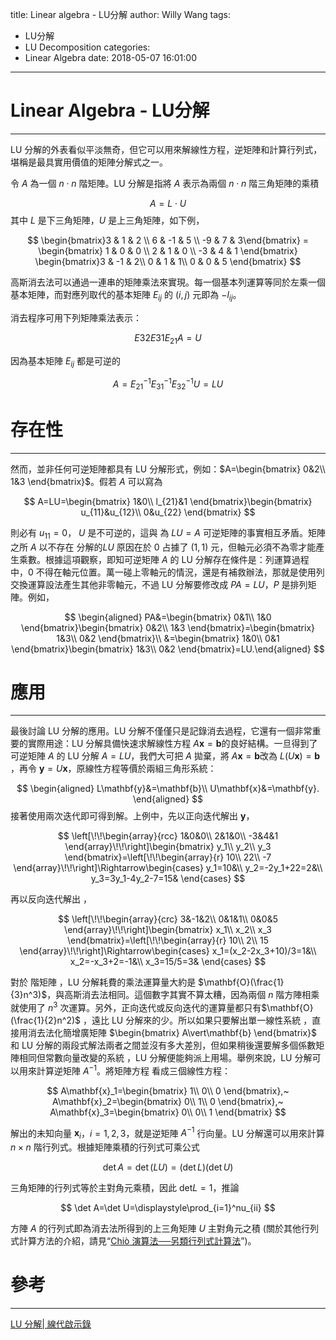 title: Linear algebra - LU分解
author: Willy Wang
tags:
  - LU分解
  - LU Decomposition
categories:
  - Linear Algebra
date: 2018-05-07 16:01:00
---
# Linear Algebra - LU分解

---


LU 分解的外表看似平淡無奇，但它可以用來解線性方程，逆矩陣和計算行列式，堪稱是最具實用價值的矩陣分解式之一。 

令 $A$ 為一個  $n\cdot n$ 階矩陣。LU 分解是指將 $A$ 表示為兩個 $n \cdot n$ 階三角矩陣的乘積


$$
A = L\cdot U
$$
其中 $L$ 是下三角矩陣，$U$ 是上三角矩陣，如下例，

$$
\begin{bmatrix}3 & 1 & 2 \\ 6 & -1 & 5 \\ -9 & 7 & 3\end{bmatrix} = \begin{bmatrix} 1 & 0 & 0 \\ 2 & 1 & 0 \\ -3 & 4 & 1 \end{bmatrix} \begin{bmatrix}3 & -1 & 2\\ 0 & 1 & 1\\ 0 & 0 & 5 \end{bmatrix}
$$

高斯消去法可以通過一連串的矩陣乘法來實現。每一個基本列運算等同於左乘一個基本矩陣，而對應列取代的基本矩陣 $E_{ij}$ 的 $(i, j)$ 元即為 $-l_{ij}$。 

消去程序可用下列矩陣乘法表示：

$$
E{32}E{31}E_{21}A=U
$$

因為基本矩陣 $E_{ij}$ 都是可逆的


$$
A=E_{21}^{-1}E_{31}^{-1}E_{32}^{-1}U=LU
$$

# 存在性

---

然而，並非任何可逆矩陣都具有 LU 分解形式，例如：$A=\begin{bmatrix}  0&2\\  1&3  \end{bmatrix}$。假若  $A$ 可以寫為


$$
A=LU=\begin{bmatrix}  1&0\\  l_{21}&1  \end{bmatrix}\begin{bmatrix}  u_{11}&u_{12}\\  0&u_{22}  \end{bmatrix}
$$


則必有 $u_{11}=0$， $U$ 是不可逆的，這與  為 $LU=A$ 可逆矩陣的事實相互矛盾。矩陣  之所 $A$ 以不存在  分解的$LU$ 原因在於 $0$ 占據了 $(1,1)$ 元，但軸元必須不為零才能產生乘數。根據這項觀察，即知可逆矩陣 $A$ 的 LU 分解存在條件是：列運算過程中，$0$ 不得在軸元位置。萬一碰上零軸元的情況，還是有補救辦法，那就是使用列交換運算設法產生其他非零軸元，不過 LU 分解要修改成 $PA=LU$，$P$ 是排列矩陣。例如，


$$
\begin{aligned}  PA&=\begin{bmatrix}  0&1\\  1&0  \end{bmatrix}\begin{bmatrix}  0&2\\  1&3  \end{bmatrix}=\begin{bmatrix}  1&3\\  0&2  \end{bmatrix}\\  &=\begin{bmatrix}  1&0\\  0&1  \end{bmatrix}\begin{bmatrix}  1&3\\  0&2  \end{bmatrix}=LU.\end{aligned}
$$

# 應用

---

最後討論 LU 分解的應用。LU 分解不僅僅只是記錄消去過程，它還有一個非常重要的實際用途：LU 分解具備快速求解線性方程 $A\mathbf{x}=\mathbf{b}​$ 的良好結構。一旦得到了可逆矩陣 $A​$ 的 LU 分解 $A=LU​$，我們大可把 $A​$ 拋棄，將 $A\mathbf{x}=\mathbf{b}​$ 改為 $L(U\mathbf{x})=\mathbf{b}​$，再令 $\mathbf{y}=U\mathbf{x}​$，原線性方程等價於兩組三角形系統：

$$
\begin{aligned}  L\mathbf{y}&=\mathbf{b}\\  U\mathbf{x}&=\mathbf{y}.  \end{aligned}
$$
接著使用兩次迭代即可得到解。上例中，先以正向迭代解出 $\mathbf{y}$，

$$
\left[\!\!\begin{array}{rcc}    1&0&0\\  2&1&0\\  -3&4&1  \end{array}\!\!\right]\begin{bmatrix}  y_1\\  y_2\\  y_3  \end{bmatrix}=\left[\!\!\begin{array}{r}    10\\  22\\  -7  \end{array}\!\!\right]\Rightarrow\begin{cases}  y_1=10&\\  y_2=-2y_1+22=2&\\  y_3=3y_1-4y_2-7=15&  \end{cases}
$$

再以反向迭代解出 ，

$$
\left[\!\!\begin{array}{crc}    3&-1&2\\  0&1&1\\  0&0&5  \end{array}\!\!\right]\begin{bmatrix}  x_1\\  x_2\\  x_3  \end{bmatrix}=\left[\!\!\begin{array}{r}    10\\  2\\  15  \end{array}\!\!\right]\Rightarrow\begin{cases}  x_1=(x_2-2x_3+10)/3=1&\\  x_2=-x_3+2=-1&\\  x_3=15/5=3&  \end{cases}
$$

對於  階矩陣 ，LU 分解耗費的乘法運算量大約是 $\mathbf{O}(\frac{1}{3}n^3)$，與高斯消去法相同。這個數字其實不算太糟，因為兩個 $n$ 階方陣相乘就使用了 $n^3$ 次運算。另外，正向迭代或反向迭代的運算量都只有$\mathbf{O}(\frac{1}{2}n^2)$ ，遠比 LU 分解來的少。所以如果只要解出單一線性系統 ，直接用消去法化簡增廣矩陣  $\begin{bmatrix}    A\vert\mathbf{b}    \end{bmatrix}$ 和 LU 分解的兩段式解法兩者之間並沒有多大差別，但如果稍後還要解多個係數矩陣相同但常數向量改變的系統 ，LU 分解便能夠派上用場。舉例來說，LU 分解可以用來計算逆矩陣 $A^{-1}$。將矩陣方程  看成三個線性方程：

$$
A\mathbf{x}_1=\begin{bmatrix}  1\\  0\\  0  \end{bmatrix},~ A\mathbf{x}_2=\begin{bmatrix}  0\\  1\\  0  \end{bmatrix},~ A\mathbf{x}_3=\begin{bmatrix}  0\\  0\\  1  \end{bmatrix}
$$

解出的未知向量 $\mathbf{x}_i$，$i=1,2,3$，就是逆矩陣 $A^{-1}$ 行向量。LU 分解還可以用來計算 $n\times n$ 階行列式。根據矩陣乘積的行列式可乘公式

$$
\det A=\det(LU)=(\det L)(\det U)
$$

三角矩陣的行列式等於主對角元乘積，因此 $\mathrm{det}L=1$，推論

$$
\det A=\det U=\displaystyle\prod_{i=1}^nu_{ii}
$$

方陣 $A$ 的行列式即為消去法所得到的上三角矩陣 $U$ 主對角元之積 (關於其他行列式計算方法的介紹，請見“[Chiò 演算法──另類行列式計算法](https://ccjou.wordpress.com/2009/11/24/%e5%8f%a6%e9%a1%9e%e8%a1%8c%e5%88%97%e5%bc%8f%e8%a8%88%e7%ae%97%e6%b3%95-chio-%e6%bc%94%e7%ae%97%e6%b3%95/)”)。

# 參考

---

[LU 分解| 線代啟示錄](https://ccjou.wordpress.com/2010/09/01/lu-%E5%88%86%E8%A7%A3/)